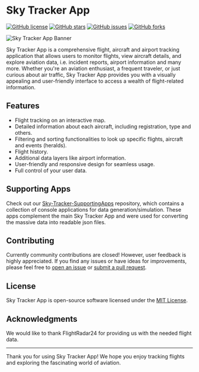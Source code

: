 # Sky Tracker App

[![GitHub license](https://img.shields.io/github/license/KaiserDMC/Sky-Tracker-App)](https://github.com/KaiserDMC/Sky-Tracker-App/blob/master/LICENSE)
[![GitHub stars](https://img.shields.io/github/stars/KaiserDMC/Sky-Tracker-App)](https://github.com/KaiserDMC/Sky-Tracker-App/stargazers)
[![GitHub issues](https://img.shields.io/github/issues/KaiserDMC/Sky-Tracker-App)](https://github.com/KaiserDMC/Sky-Tracker-App/issues)
[![GitHub forks](https://img.shields.io/github/forks/KaiserDMC/Sky-Tracker-App)](https://github.com/KaiserDMC/Sky-Tracker-App/network)

![Sky Tracker App Banner](./SkyTracker.Web/wwwroot/your-banner.ico)

Sky Tracker App is a comprehensive flight, aircraft and airport tracking application that allows users to monitor flights, view aircraft details, and explore aviation data, i.e. incident reports, airport information and many more. 
Whether you're an aviation enthusiast, a frequent traveler, or just curious about air traffic, Sky Tracker App provides you with a visually appealing and user-friendly interface to access a wealth of flight-related information.

## Features

- Flight tracking on an interactive map.
- Detailed information about each aircraft, including registration, type and others.
- Filtering and sorting functionalities to look up specific flights, aircraft and events (heralds).
- Flight history.
- Additional data layers like airport information.
- User-friendly and responsive design for seamless usage.
- Full control of your user data.

## Supporting Apps

Check out our [Sky-Tracker-SupportingApps](https://github.com/KaiserDMC/Sky-Tracker-SupportingApps) repository, which contains a collection of console applications for data generation/simulation.
These apps complement the main Sky Tracker App and were used for converting the massive data into readable json files.

## Contributing

Currently community contributions are closed! However, user feedback is highly appreciated. If you find any issues or have ideas for improvements, please feel free to [open an issue](https://github.com/KaiserDMC/Sky-Tracker-App/issues) or [submit a pull request](https://github.com/KaiserDMC/Sky-Tracker-App/pulls). 

## License

Sky Tracker App is open-source software licensed under the [MIT License](LICENSE).

## Acknowledgments

We would like to thank FlightRadar24 for providing us with the needed flight data.

---

Thank you for using Sky Tracker App! We hope you enjoy tracking flights and exploring the fascinating world of aviation.